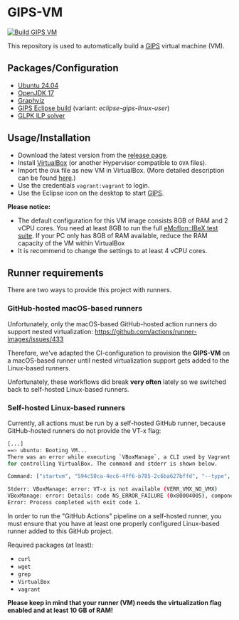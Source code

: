 # GIPS-VM

[![Build GIPS VM](https://github.com/Echtzeitsysteme/gips-vm/actions/workflows/vagrant-up.yml/badge.svg?branch=main&event=push)](https://github.com/Echtzeitsysteme/gips-vm/actions/workflows/vagrant-up.yml)

This repository is used to automatically build a [GIPS](https://github.com/Echtzeitsysteme/gips) virtual machine (VM).


## Packages/Configuration

- [Ubuntu 24.04](https://app.vagrantup.com/gusztavvargadr/boxes/xubuntu-desktop-2404-lts)
- [OpenJDK 17](https://openjdk.org/projects/jdk/17/)
- [Graphviz](https://graphviz.org/)
- [GIPS Eclipse build](https://github.com/Echtzeitsysteme/gips-eclipse-build) (variant: *eclipse-gips-linux-user*)
- [GLPK ILP solver](https://www.gnu.org/software/glpk/)


## Usage/Installation

- Download the latest version from the [release page](https://github.com/Echtzeitsysteme/gips-vm/releases/latest).
- Install [VirtualBox](https://www.virtualbox.org/) (or another Hypervisor compatible to `OVA` files).
- Import the `OVA` file as new VM in VirtualBox. (More detailed description can be found [here](https://docs.oracle.com/cd/E26217_01/E26796/html/qs-import-vm.html).)
- Use the credentials `vagrant:vagrant` to login.
- Use the Eclipse icon on the desktop to start [GIPS](https://github.com/Echtzeitsysteme/gips).

**Please notice:**
- The default configuration for this VM image consists 8GB of RAM and 2 vCPU cores.
You need at least 8GB to run the full [eMoflon::IBeX test suite](https://github.com/eMoflon/emoflon-ibex-tests). If your PC only has 8GB of RAM available, reduce the RAM capacity of the VM within VirtualBox
- It is recommend to change the settings to at least 4 vCPU cores.


## Runner requirements

There are two ways to provide this project with runners.

### GitHub-hosted macOS-based runners

Unfortunately, only the macOS-based GitHub-hosted action runners do support nested virtualization: https://github.com/actions/runner-images/issues/433

Therefore, we've adapted the CI-configuration to provision the **GIPS-VM** on a macOS-based runner until nested virtualization support gets added to the Linux-based runners.

Unfortunately, these workflows did break **very often** lately so we switched back to self-hosted Linux-based runners.

### Self-hosted Linux-based runners

Currently, all actions must be run by a self-hosted GitHub runner, because GitHub-hosted runners do not provide the VT-x flag:
```bash
[...]
==> ubuntu: Booting VM...
There was an error while executing `VBoxManage`, a CLI used by Vagrant
for controlling VirtualBox. The command and stderr is shown below.

Command: ["startvm", "594c50ca-4ec6-4ff6-b785-2c6ba627bffd", "--type", "headless"]

Stderr: VBoxManage: error: VT-x is not available (VERR_VMX_NO_VMX)
VBoxManage: error: Details: code NS_ERROR_FAILURE (0x80004005), component ConsoleWrap, interface IConsole
Error: Process completed with exit code 1.
```

In order to run the "GitHub Actions" pipeline on a self-hosted runner, you must ensure that you have at least one properly configured Linux-based runner added to this GitHub project.

Required packages (at least):
- `curl`
- `wget`
- `grep`
- `VirtualBox`
- `vagrant`

**Please keep in mind that your runner (VM) needs the virtualization flag enabled and at least 10 GB of RAM!**
